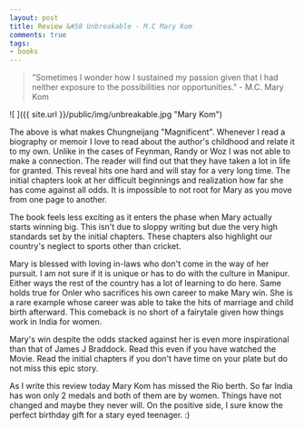 ```yaml
---
layout: post
title: Review &#58 Unbreakable - M.C Mary Kom
comments: true
tags:
- books
---
```


>"Sometimes I wonder how I sustained my passion given that I had neither exposure to the possibilities nor opportunities." - M.C. Mary Kom

![ ]({{ site.url }}/public/img/unbreakable.jpg  "Mary Kom")

The above is what makes Chungneijang "Magnificent". Whenever I read a biography or memoir I love to read about the author's childhood and relate it to my own. Unlike in the cases of Feynman, Randy or Woz I was not able to make a connection. The reader will find out that they have taken a lot in life for granted. This reveal hits one hard and will stay for a very long time. The initial chapters look at her difficult beginnings and realization how far she has come against all odds. It is impossible to not root for Mary as you move from one page to another.

The book feels less exciting as it enters the phase when Mary actually starts winning big. This isn't due to sloppy writing but due the very high standards set by the initial chapters. These chapters also highlight our country's neglect to sports other than cricket.

Mary is blessed with loving in-laws who don't come in the way of her pursuit. I am not sure if it is unique or has to do with the culture in Manipur. Either ways the rest of the country has a lot of learning to do here. Same holds true for Onler who sacrifices his own career to make Mary win. She is a rare example whose career was able to take the hits of marriage and child birth afterward. This comeback is no short of a fairytale given how things work in India for women.

Mary's win despite the odds stacked against her is even more inspirational than that of James J Braddock. Read this even if you have watched the Movie. Read the initial chapters if you don't have time on your plate but do not miss this epic story.

As I write this review today Mary Kom has missed the Rio berth. So far India has won only 2 medals and both of them are by women. Things have not changed and maybe they never will. On the positive side, I sure know the perfect birthday gift for a stary eyed teenager. :)



